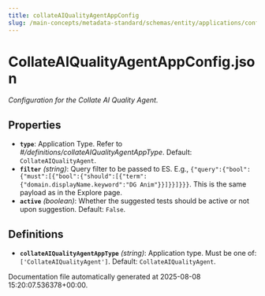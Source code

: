 ```yaml
---
title: collateAIQualityAgentAppConfig
slug: /main-concepts/metadata-standard/schemas/entity/applications/configuration/internal/collateaiqualityagentappconfig
---
```


# CollateAIQualityAgentAppConfig.json

*Configuration for the Collate AI Quality Agent.*

## Properties

- **`type`**: Application Type. Refer to *#/definitions/collateAIQualityAgentAppType*. Default: `CollateAIQualityAgent`.
- **`filter`** *(string)*: Query filter to be passed to ES. E.g., `{"query":{"bool":{"must":[{"bool":{"should":[{"term":{"domain.displayName.keyword":"DG Anim"}}]}}]}}}`. This is the same payload as in the Explore page.
- **`active`** *(boolean)*: Whether the suggested tests should be active or not upon suggestion. Default: `False`.
## Definitions

- **`collateAIQualityAgentAppType`** *(string)*: Application type. Must be one of: `['CollateAIQualityAgent']`. Default: `CollateAIQualityAgent`.


Documentation file automatically generated at 2025-08-08 15:20:07.536378+00:00.
